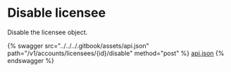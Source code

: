 # Disable licensee

Disable the licensee object.

{% swagger src="../../../.gitbook/assets/api.json" path="/v1/accounts/licensees/{id}/disable" method="post" %}
[api.json](../../../.gitbook/assets/api.json)
{% endswagger %}
